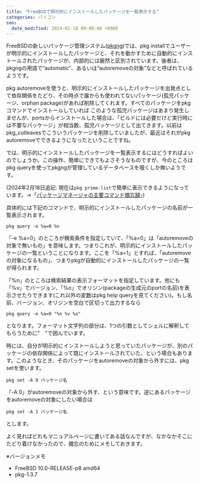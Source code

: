 ```yaml
---
title: "FreeBSDで明示的にインストールしたパッケージを一覧表示する"
categories: パソコン
seo:
  date_modified: 2024-02-18 00:00:00 +0900
---
```


FreeBSDの新しいパッケージ管理システム([pkgng](https://www.freebsd.org/doc/ja_JP.eucJP/books/handbook/pkgng-intro.html))では、pkg installでユーザーが明示的にインストールしたパッケージと、それを動かすために自動的にインストールされたパッケージが、内部的には厳然と区別されています。後者は、pkgngの用語で“automatic”、あるいは“autoremoveの対象”などと呼ばれているようです。

pkg autoremoveを使うと、明示的にインストールしたパッケージを出発点として依存関係をたどり、その時点で誰からも使われてないパッケージ(孤児パッケージ、orphan package)があれば削除してくれます。すべてのパッケージをpkgコマンドでインストールしていれば このような孤児パッケージはあまり発生しませんが、portsからインストールした場合は、「ビルドには必要だけど実行時には不要なパッケージ」が相当数、孤児バッケージとして出てきます。以前はpkg_cutleavesでこういうパッケージを削除していましたが、最近はそれがpkg autoremoveでできるようになったということですね。

では、明示的にインストールしたパッケージを一覧表示するにはどうすればよいのでしょうか。この操作、簡単にできてもよさそうなものですが、今のところはpkg queryを使ってpkgngが管理しているデータベースを覗くしか無いようです。

(2024年2月18日追記: 現在は`pkg prime-list`で簡単に表示できるようになっています。→「[パッケージマネージャの主要コマンド備忘録](20210505.html#明示的にインストールしたパッケージ一覧依存で入ったやつは除外)」)

具体的には下記のコマンドで、明示的にインストールしたパッケージの名前が一覧表示されます。

```shell
pkg query -e %a=0 %n
```

「-e %a=0」のところが検索条件を指定していて、「%a=0」は「autoremoveの対象で無いもの」を意味します。つまりこれが、明示的にインストールしたパッケージの一覧ということになります。ここを「%a=1」とすれば、「autoremoveの対象になるもの」、つまりpkgが自動的にインストールしたパッケージの一覧が得られます。

「%n」のところは検索結果の表示フォーマットを指定しています。他にも「%v」でバージョン、「%o」でオリジン(packageの生成元のportの名前)を表示させたりできます(これ以外の変数はpkg help queryを見てください)。もし名前、バージョン、オリジンを空白で区切って出力するなら

```shell
pkg query -e %a=0 "%n %v %o"
```

となります。フォーマット文字列の部分は、1つの引数としてシェルに解釈してもらうために"　"で囲んでいます。

時には、自分が明示的にインストールしようと思っていたパッケージが、別のパッケージの依存関係によって既にインストールされていた、という場合もあります。このようなとき、そのパッケージをautoremoveの対象から外すには、pkg setを使います。

```shell
pkg set -A 0 パッケージ名
```

「-A 0」がautoremoveの対象から外す、という意味です。逆にあるパッケージをautoremoveの対象にしたい場合は

```shell
pkg set -A 1 パッケージ名
```

とします。

よく見ればどれもマニュアルページに書いてある話なんですが、なかなかそこにたどり着けなかったので、備忘のためにメモしておきます。

※バージョンメモ

- FreeBSD 10.0-RELEASE-p8 amd64
- pkg-1.3.7
